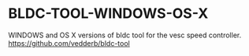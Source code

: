 # BLDC-TOOL-WINDOWS-OS-X
WINDOWS and OS X versions of bldc tool for the vesc speed controller.
https://github.com/vedderb/bldc-tool
